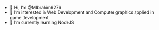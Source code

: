 - 👋 Hi, I’m @MIbrahim9276
- 👀 I’m interested in Web Development and Computer graphics applied in game development
- 🌱 I’m currently learning NodeJS
